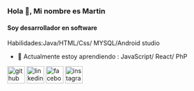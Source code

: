 ### Hola 👋, Mi nombre es Martin
#### Soy desarrollador en software


Habilidades:Java/HTML/Css/ MYSQL/Android studio

- 🌱 Actualmente estoy aprendiendo : JavaScript/ React/ PhP


[<img src='https://cdn.jsdelivr.net/npm/simple-icons@3.0.1/icons/github.svg' alt='github' height='40'>](https://github.com/stlaso)  [<img src='https://cdn.jsdelivr.net/npm/simple-icons@3.0.1/icons/linkedin.svg' alt='linkedin' height='40'>](https://www.linkedin.com/in/https://www.linkedin.com/in/martin-barrios-8a11b4202//)  [<img src='https://cdn.jsdelivr.net/npm/simple-icons@3.0.1/icons/facebook.svg' alt='facebook' height='40'>](https://www.facebook.com/https://www.facebook.com/martin.barrios.904/)  [<img src='https://cdn.jsdelivr.net/npm/simple-icons@3.0.1/icons/instagram.svg' alt='instagram' height='40'>](https://www.instagram.com/https://www.instagram.com/martin.barrios.904/?hl=es-la/)  

